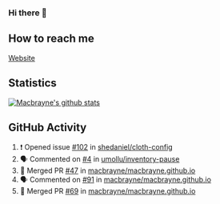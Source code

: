 ### Hi there 👋
## How to reach me
[Website](https://macbrayne.de)
<!--
Missing: Email
-->
## Statistics
[![Macbrayne's github stats](https://github-readme-stats.vercel.app/api?username=macbrayne&count_private=true&show_icons=true&hide=stars)](https://github.com/macbrayne/github-readme-stats)
## GitHub Activity
<!--START_SECTION:activity-->
1. ❗️ Opened issue [#102](https://github.com/shedaniel/cloth-config/issues/102) in [shedaniel/cloth-config](https://github.com/shedaniel/cloth-config)
2. 🗣 Commented on [#4](https://github.com/umollu/inventory-pause/issues/4) in [umollu/inventory-pause](https://github.com/umollu/inventory-pause)
3. 🎉 Merged PR [#47](https://github.com/macbrayne/macbrayne.github.io/pull/47) in [macbrayne/macbrayne.github.io](https://github.com/macbrayne/macbrayne.github.io)
4. 🗣 Commented on [#91](https://github.com/macbrayne/macbrayne.github.io/issues/91) in [macbrayne/macbrayne.github.io](https://github.com/macbrayne/macbrayne.github.io)
5. 🎉 Merged PR [#69](https://github.com/macbrayne/macbrayne.github.io/pull/69) in [macbrayne/macbrayne.github.io](https://github.com/macbrayne/macbrayne.github.io)
<!--END_SECTION:activity-->


<!--
**macbrayne/macbrayne** is a ✨ _special_ ✨ repository because its `README.md` (this file) appears on your GitHub profile.

Here are some ideas to get you started:

- 🔭 I’m currently working on ...
- 🌱 I’m currently learning ...
- 👯 I’m looking to collaborate on ...
- 🤔 I’m looking for help with ...
- 💬 Ask me about ...
- 📫 How to reach me: ...
- 😄 Pronouns: ...
- ⚡ Fun fact: ...
-->
